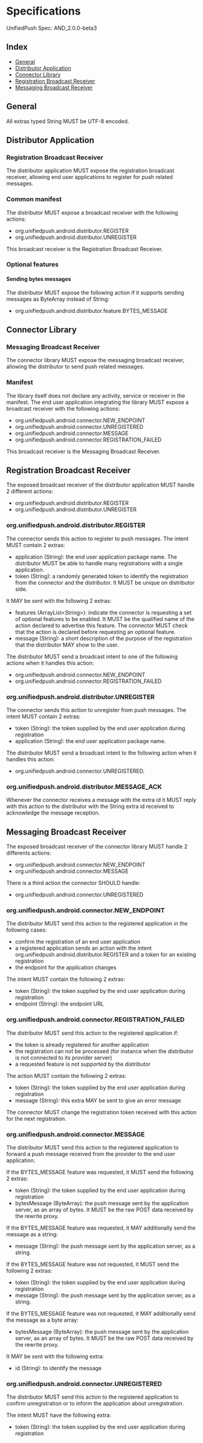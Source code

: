 # Specifications

UnifiedPush Spec: AND_2.0.0-beta3

## Index

* [General](#general)
* [Distributor Application](#distributor-application)
* [Connector Library](#connector-library)
* [Registration Broadcast Receiver](#registration-broadcast-receiver-1)
* [Messaging Broadcast Receiver](#messaging-broadcast-receiver-1)

## General

All extras typed String MUST be UTF-8 encoded.

## Distributor Application

### Registration Broadcast Receiver

The distributor application MUST expose the registration broadcast receiver, allowing end user applications to register for push related messages.

### Common manifest

The distributor MUST expose a broadcast receiver with the following actions:
* org.unifiedpush.android.distributor.REGISTER
* org.unifiedpush.android.distributor.UNREGISTER

This broadcast receiver is the Registration Broadcast Receiver.

### Optional features

#### Sending bytes messages

The distributor MUST expose the following action if it supports sending messages as ByteArray instead of String:
* org.unifiedpush.android.distributor.feature.BYTES_MESSAGE

## Connector Library

### Messaging Broadcast Receiver

The connector library MUST expose the messaging broadcast receiver, allowing the distributor to send push related messages.

### Manifest

The library itself does not declare any activity, service or receiver in the manifest. The end user application integrating the library MUST expose a broadcast receiver with the following actions:
* org.unifiedpush.android.connector.NEW_ENDPOINT
* org.unifiedpush.android.connector.UNREGISTERED
* org.unifiedpush.android.connector.MESSAGE
* org.unifiedpush.android.connector.REGISTRATION_FAILED

This broadcast receiver is the Messaging Broadcast Receiver.

## Registration Broadcast Receiver

The exposed broadcast receiver of the distributor application MUST handle 2 different actions:
* org.unifiedpush.android.distributor.REGISTER
* org.unifiedpush.android.distributor.UNREGISTER

### org.unifiedpush.android.distributor.REGISTER

The connector sends this action to register to push messages. The intent MUST contain 2 extras:
* application (String): the end user application package name. The distributor MUST be able to handle many registrations with a single application.
* token (String): a randomly generated token to identify the registration from the connector and the distributor. It MUST be unique on distributor side.

It MAY be sent with the following 2 extras:
* features (ArrayList\<String\>): indicate the connector is requesting a set of optional features to be enabled. It MUST be the qualified name of the action declared to advertise this feature. The connector MUST check that the action is declared before requesting an optional feature.
* message (String): a short description of the purpose of the registration that the distributor MAY show to the user.

The distributor MUST send a broadcast intent to one of the following actions when it handles this action:
* org.unifiedpush.android.connector.NEW_ENDPOINT
* org.unifiedpush.android.connector.REGISTRATION_FAILED

### org.unifiedpush.android.distributor.UNREGISTER

The connector sends this action to unregister from push messages. The intent MUST contain 2 extras:
* token (String): the token supplied by the end user application during registration
* application (String): the end user application package name.

The distributor MUST send a broadcast intent to the following action when it handles this action:
* org.unifiedpush.android.connector.UNREGISTERED.

### org.unifiedpush.android.distributor.MESSAGE_ACK

Whenever the connector receives a message with the extra id it MUST reply with this action to the distributor with the String extra id received to acknowledge the message reception.

## Messaging Broadcast Receiver

The exposed broadcast receiver of the connector library MUST handle 2 differents actions:
* org.unifiedpush.android.connector.NEW_ENDPOINT
* org.unifiedpush.android.connector.MESSAGE

There is a third action the connector SHOULD handle:
* org.unifiedpush.android.connector.UNREGISTERED

### org.unifiedpush.android.connector.NEW_ENDPOINT

The distributor MUST send this action to the registered application in the following cases:
* confirm the registration of an end user application
* a registered application sends an action with the intent org.unifiedpush.android.distributor.REGISTER and a token for an existing registration
* the endpoint for the application changes

The intent MUST contain the following 2 extras:
* token (String): the token supplied by the end user application during registration
* endpoint (String): the endpoint URL

### org.unifiedpush.android.connector.REGISTRATION_FAILED

The distributor MUST send this action to the registered application if:
* the token is already registered for another application
* the registration can not be processed (for instance when the distributor is not connected to its provider server)
* a requested feature is not supported by the distributor

The action MUST contain the following 2 extras:
* token (String): the token supplied by the end user application during registration
* message (String): this extra MAY be sent to give an error message

The connector MUST change the registration token received with this action for the next registration.

### org.unifiedpush.android.connector.MESSAGE

The distributor MUST send this action to the registered application to forward a push message received from the provider to the end user application.

If the BYTES_MESSAGE feature was requested, it MUST send the following 2 extras:
* token (String): the token supplied by the end user application during registration
* bytesMessage (ByteArray): the push message sent by the application server, as an array of bytes. It MUST be the raw POST data received by the rewrite proxy.

If the BYTES_MESSAGE feature was requested, it MAY additionally send the message as a string:
* message (String): the push message sent by the application server, as a string.

If the BYTES_MESSAGE feature was not requested, it MUST send the following 2 extras:
* token (String): the token supplied by the end user application during registration
* message (String): the push message sent by the application server, as a string.

If the BYTES_MESSAGE feature was not requested, it MAY additionally send the message as a byte array:
* bytesMessage (ByteArray): the push message sent by the application server, as an array of bytes. It MUST be the raw POST data received by the rewrite proxy.

It MAY be sent with the following extra:
* id (String): to identify the message


### org.unifiedpush.android.connector.UNREGISTERED

The distributor MUST send this action to the registered application to confirm unregistration or to inform the application about unregistration.

The intent MUST have the following extra:
* token (String): the token supplied by the end user application during registration

